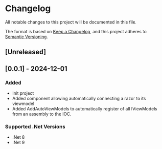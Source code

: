 # Changelog

All notable changes to this project will be documented in this file.

The format is based on [Keep a Changelog](https://keepachangelog.com/en/1.1.0/),
and this project adheres to [Semantic Versioning](https://semver.org/spec/v2.0.0.html).

## [Unreleased]

## [0.0.1] - 2024-12-01
### Added
- Init project
- Added component allowing automatically connecting a razor to its viewmodel
- Added AddAutoViewModels to automatically register of all IViewModels from an assembly to the IOC.
### Supported .Net Versions
- .Net 8
- .Net 9
